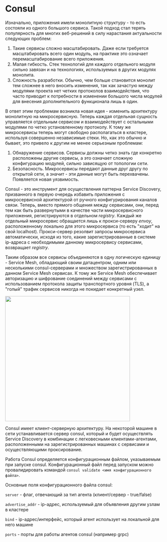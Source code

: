 # Consul


Изначально, приложения имели монолитную структуру - то есть состояли из одного большого сервиса. Такой подход стал терять популярность для многих веб-решений в силу нарастания актуальности следующих проблем:


1. Такие сервисы сложно масштабировать. Даже если требуется масштабировать всего один модуль, на практике это означает перемасштабирование всего приложения.
2. Малая гибкость. Стек технологий для каждого отдельного модуля сильно завязан и на технологиях, используемых в других модулях монолита.
3. Сложность разработки. Обычно, чем больше становится монолит тем сложнее в него вносить изменения, так как зачастую между модулями проекта нет четких протоколов взаимодействия, что часто приводит к потребности в изменении большого числа модулей для внесения дополнительного функционала лишь в один.


В ответ этим проблемам возникла новая идея - изменить архитектуру монолитную на микросервисную. Теперь каждая отдельная сущность управляется отдельным сервисом и взаимодействует с остальными модулями по четко установленному протоколу. К тому же микросервисы теперь могут свободно располагаться в кластере, используя совершенно независимые стеки. Но, как это обычно и бывает, это привело к другим не менее серьезным проблемам:


1. Обнаружение сервисов. Сервисы должны четко знать где конкретно расположены другие сервисы, а это означает сложную конфигурацию модулей, сильно зависящую от топологии сети.
2. Безопасность. Микросервисы передают данные друг другу по открытой сети, а значит - эти данные могут быть перехвачены. Появляется новая уязвимость.


Consul - это инструмент для осуществления паттерна Service Discovery, призванного в первую очередь избавить приложения с микросервисной архитектурой от ручного конфигурирования каналов связи. Теперь, вместо прямого общения между сервисами, они, перед тем как быть развернутыми в качестве части микросервисного приложения, регистрируются в отдельном *registry*. Каждый же отдельный микросервис обращается лишь к прокси-серверу *envoy*, расположенному локально для этого микросервиса (то есть "ходит" на свой localhost). Прокси-сервер резолвит запросы микросервиса автоматически, исходя из того, какие зарегистрированные в системе ip-адреса с необходимыми данному микросервису сервисами, возвращает *registry*.


Таким образом все сервисы объединяются в одну логическую единицу - Service Mesh, обладающий своим датацентром, одним или несколькими consul-серверами и множеством зарегистрированных в данном Service Mesh сервисах. К тому же Service Mesh обеспечивает авторизацию и шифрование соединений между сервисами с использованием протокола защиты транспортного уровня (TLS), а "голый" трафик сервисов никогда не покидает конкретный узел.


<img src="misc/images/consul_diagram.png"  width="400">


Consul имеет клиент-серверную архитектуру. На некоторой машине в сети устанавливается сервер consul, который и будет осуществлять Service Discovery в комбинации с легковесными клиентами-агентами, расположенными на зарегистрированных машинах с сервисами и осуществляющими проксирование.


Работа Consul определяется конфигурационным файлом, указываемым при запуске consul. Конфигурационный файл перед запуском можно провалидировать командой `consul validate <имя конфигурационного файла>`.


Основные поля конфигурационного файла consul:


`server` - флаг, отвечающий за тип агента (клиент/сервер - true/false)


`advertise_addr` - ip-адрес, используемый для объявления другим узлам в кластере


`bind` - ip-адрес/интерфейс, который агент использует на локальной для него машине


`ports` - порты для работы агентов consul (например grpc)
